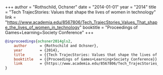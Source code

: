 +++
author = "Rothschild, Ochsner"
date = "2014-01-01"
year = "2014"
title = "Tech TrajecStories: Values that shape the lives of women in technology"
link = "https://www.academia.edu/8567806/Tech_TrajecStories_Values_That_shape_the_lives_of_women_in_technology"
booktitle = "Proceedings of Games+Learning+Society Conference"
+++
```bibtex
@inproceedings{ochsner2014gls2,
    author 		= {Rothschild and Ochsner},
    year     	= {2014},
    title 		= {{Tech TrajecStories: Values that shape the lives of women in technology}},
    booktitle 	= {{Proceedings of Games+Learning+Society Conference}},
    link 		= {https://www.academia.edu/8567806/Tech_TrajecStories_Values_That_shape_the_lives_of_women_in_technology}
}

```
